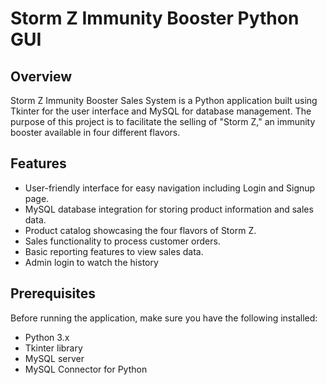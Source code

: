 # Storm Z Immunity Booster Python GUI

## Overview

Storm Z Immunity Booster Sales System is a Python application built using Tkinter for the user interface and MySQL for database management. 
The purpose of this project is to facilitate the selling of "Storm Z," an immunity booster available in four different flavors.

## Features

- User-friendly interface for easy navigation including Login and Signup page.
- MySQL database integration for storing product information and sales data.
- Product catalog showcasing the four flavors of Storm Z.
- Sales functionality to process customer orders.
- Basic reporting features to view sales data.
- Admin login to watch the history

## Prerequisites

Before running the application, make sure you have the following installed:

- Python 3.x
- Tkinter library
- MySQL server
- MySQL Connector for Python

